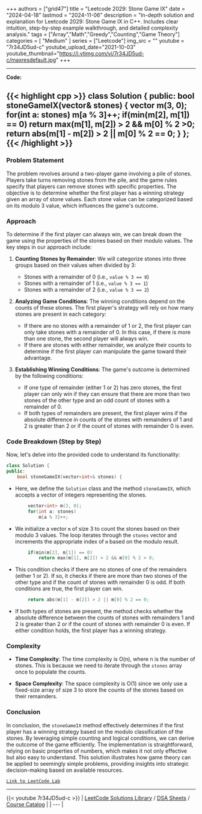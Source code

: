 
+++
authors = ["grid47"]
title = "Leetcode 2029: Stone Game IX"
date = "2024-04-18"
lastmod = "2024-11-06"
description = "In-depth solution and explanation for Leetcode 2029: Stone Game IX in C++. Includes clear intuition, step-by-step example walkthrough, and detailed complexity analysis."
tags = ["Array","Math","Greedy","Counting","Game Theory"]
categories = [
    "Medium"
]
series = ["Leetcode"]
img_src = ""
youtube = "7r34JD5ud-c"
youtube_upload_date="2021-10-03"
youtube_thumbnail="https://i.ytimg.com/vi/7r34JD5ud-c/maxresdefault.jpg"
+++



---
**Code:**

{{< highlight cpp >}}
class Solution {
public:
    bool stoneGameIX(vector<int>& stones) {
        vector<int> m(3, 0);
        for(int a: stones)
        m[a % 3]++;
        if(min(m[2], m[1]) == 0)
        return max(m[1], m[2]) > 2 && m[0] % 2 >0;
        return abs(m[1] - m[2]) > 2 || m[0] % 2 == 0;
    }
};
{{< /highlight >}}
---

### Problem Statement

The problem revolves around a two-player game involving a pile of stones. Players take turns removing stones from the pile, and the game rules specify that players can remove stones with specific properties. The objective is to determine whether the first player has a winning strategy given an array of stone values. Each stone value can be categorized based on its modulo 3 value, which influences the game's outcome.

### Approach

To determine if the first player can always win, we can break down the game using the properties of the stones based on their modulo values. The key steps in our approach include:

1. **Counting Stones by Remainder**: We will categorize stones into three groups based on their values when divided by 3:
   - Stones with a remainder of 0 (i.e., `value % 3 == 0`)
   - Stones with a remainder of 1 (i.e., `value % 3 == 1`)
   - Stones with a remainder of 2 (i.e., `value % 3 == 2`)

2. **Analyzing Game Conditions**: The winning conditions depend on the counts of these stones. The first player's strategy will rely on how many stones are present in each category:
   - If there are no stones with a remainder of 1 or 2, the first player can only take stones with a remainder of 0. In this case, if there is more than one stone, the second player will always win.
   - If there are stones with either remainder, we analyze their counts to determine if the first player can manipulate the game toward their advantage.

3. **Establishing Winning Conditions**: The game's outcome is determined by the following conditions:
   - If one type of remainder (either 1 or 2) has zero stones, the first player can only win if they can ensure that there are more than two stones of the other type and an odd count of stones with a remainder of 0.
   - If both types of remainders are present, the first player wins if the absolute difference in counts of the stones with remainders of 1 and 2 is greater than 2 or if the count of stones with remainder 0 is even.

### Code Breakdown (Step by Step)

Now, let's delve into the provided code to understand its functionality:

```cpp
class Solution {
public:
    bool stoneGameIX(vector<int>& stones) {
```
- Here, we define the `Solution` class and the method `stoneGameIX`, which accepts a vector of integers representing the stones.

```cpp
        vector<int> m(3, 0);
        for(int a: stones)
            m[a % 3]++;
```
- We initialize a vector `m` of size 3 to count the stones based on their modulo 3 values. The loop iterates through the `stones` vector and increments the appropriate index of `m` based on the modulo result.

```cpp
        if(min(m[2], m[1]) == 0)
            return max(m[1], m[2]) > 2 && m[0] % 2 > 0;
```
- This condition checks if there are no stones of one of the remainders (either 1 or 2). If so, it checks if there are more than two stones of the other type and if the count of stones with remainder 0 is odd. If both conditions are true, the first player can win.

```cpp
        return abs(m[1] - m[2]) > 2 || m[0] % 2 == 0;
```
- If both types of stones are present, the method checks whether the absolute difference between the counts of stones with remainders 1 and 2 is greater than 2 or if the count of stones with remainder 0 is even. If either condition holds, the first player has a winning strategy.

### Complexity

- **Time Complexity**: The time complexity is O(n), where n is the number of stones. This is because we need to iterate through the `stones` array once to populate the counts.

- **Space Complexity**: The space complexity is O(1) since we only use a fixed-size array of size 3 to store the counts of the stones based on their remainders.

### Conclusion

In conclusion, the `stoneGameIX` method effectively determines if the first player has a winning strategy based on the modulo classification of the stones. By leveraging simple counting and logical conditions, we can derive the outcome of the game efficiently. The implementation is straightforward, relying on basic properties of numbers, which makes it not only effective but also easy to understand. This solution illustrates how game theory can be applied to seemingly simple problems, providing insights into strategic decision-making based on available resources.

[`Link to LeetCode Lab`](https://leetcode.com/problems/stone-game-ix/description/)

---
{{< youtube 7r34JD5ud-c >}}
| [LeetCode Solutions Library](https://grid47.xyz/leetcode/) / [DSA Sheets](https://grid47.xyz/sheets/) / [Course Catalog](https://grid47.xyz/courses/) |
| --- |
